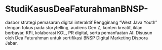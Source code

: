 # StudiKasusDeaFaturahmanBNSP-
dasbor strategi pemasaran digital interaktif Rengginang “West Java Youth” dengan fokus pada storytelling, audiens Gen Z, konten kreatif, iklan berbayar, KPI, kolaborasi KOL, PR digital, serta pemanfaatan AI. Disusun oleh Dea Faturahman untuk sertifikasi BNSP Digital Marketing Dispora Jabar.
